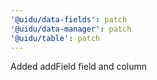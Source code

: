 ```yaml
---
'@uidu/data-fields': patch
'@uidu/data-manager': patch
'@uidu/table': patch
---
```


Added addField field and column
